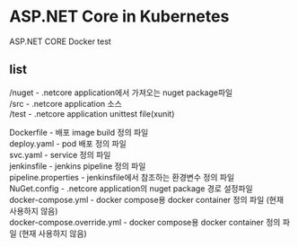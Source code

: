 # ASP.NET Core in Kubernetes    
ASP.NET CORE Docker test


## list  
/nuget - .netcore application에서 가져오는 nuget package파일  
/src - .netcore application 소스  
/test - .netcore application unittest file(xunit)  
      
Dockerfile - 배포 image build 정의 파일  
deploy.yaml - pod 배포 정의 파일  
svc.yaml - service 정의 파일  
jenkinsfile - jenkins pipeline 정의 파일  
pipeline.properties - jenkinsfile에서 참조하는 환경변수 정의 파일    
NuGet.config - .netcore application의 nuget package 경로 설정파일  
docker-compose.yml - docker compose용 docker container 정의 파일 (현재 사용하지 않음)  
docker-compose.override.yml - docker compose용 docker container 정의 파일 (현재 사용하지 않음)  
